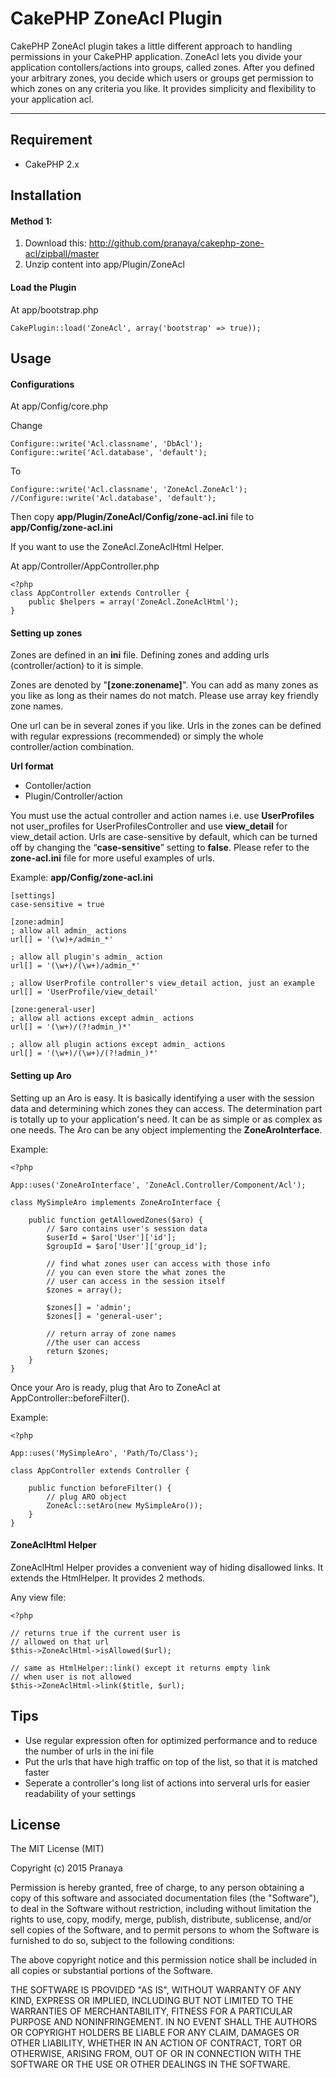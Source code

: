 CakePHP ZoneAcl Plugin
===================


CakePHP ZoneAcl plugin takes a little different approach to handling permissions in your CakePHP application. ZoneAcl lets you divide your application contollers/actions into groups, called zones.
After you defined your arbitrary zones, you decide which users or groups get permission to which zones on any criteria you like. It provides simplicity and flexibility to your application acl.

----------


Requirement
-------------
 - CakePHP 2.x 

Installation
-------------

#### Method 1:

 1. Download this: http://github.com/pranaya/cakephp-zone-acl/zipball/master
 2. Unzip content into app/Plugin/ZoneAcl

#### Load the Plugin
At app/bootstrap.php

    CakePlugin::load('ZoneAcl', array('bootstrap' => true));


Usage
-------------
#### Configurations
At app/Config/core.php

Change

    Configure::write('Acl.classname', 'DbAcl');
    Configure::write('Acl.database', 'default');

To

    Configure::write('Acl.classname', 'ZoneAcl.ZoneAcl');
    //Configure::write('Acl.database', 'default');

Then copy **app/Plugin/ZoneAcl/Config/zone-acl.ini** file to **app/Config/zone-acl.ini**

If you want to use the ZoneAcl.ZoneAclHtml Helper.

At app/Controller/AppController.php

    <?php
    class AppController extends Controller {
    	public $helpers = array('ZoneAcl.ZoneAclHtml');
    }

#### Setting up zones
Zones are defined in an **ini** file. Defining zones and adding urls (controller/action) to it is simple.

Zones are denoted by "**[zone:zonename]**". You can add as many zones as you like as long as their names do not match. Please use array key friendly zone names.

One url can be in several zones if you like. Urls in the zones can be defined with regular expressions (recommended) or simply the whole controller/action combination.

**Url format**

 - Contoller/action
 - Plugin/Controller/action

You must use the actual controller and action names i.e. use **UserProfiles** not user_profiles for UserProfilesController and use **view_detail** for view_detail action.
Urls are case-sensitive by default, which can be turned off by changing the “**case-sensitive**” setting to **false**. Please refer to the **zone-acl.ini** file for more useful examples of urls.

Example:
**app/Config/zone-acl.ini**

    [settings]
    case-sensitive = true
    
    [zone:admin]
    ; allow all admin_ actions
    url[] = '(\w)+/admin_*'

    ; allow all plugin's admin_ action
    url[] = '(\w+)/(\w+)/admin_*'

    ; allow UserProfile controller's view_detail action, just an example
    url[] = 'UserProfile/view_detail'
    
    [zone:general-user]
    ; allow all actions except admin_ actions
    url[] = '(\w+)/(?!admin_)*'
    
    ; allow all plugin actions except admin_ actions
    url[] = '(\w+)/(\w+)/(?!admin_)*'


#### Setting up Aro
Setting up an Aro is easy. It is basically identifying a user with the session data and determining which zones they can access. The determination part is totally up to your application's need. It can be as simple or as complex as one needs. The Aro can be any object implementing the **ZoneAroInterface**.

Example:

    <?php 
    
    App::uses('ZoneAroInterface', 'ZoneAcl.Controller/Component/Acl');
    
    class MySimpleAro implements ZoneAroInterface { 
    
    	public function getAllowedZones($aro) { 
    		// $aro contains user's session data 
    		$userId = $aro['User']['id']; 
    		$groupId = $aro['User']['group_id']; 
    		 
    		// find what zones user can access with those info 
    		// you can even store the what zones the 
    		// user can access in the session itself 
    		$zones = array(); 
    		 
    		$zones[] = 'admin'; 
    		$zones[] = 'general-user'; 
    		
    		// return array of zone names 
    		//the user can access
    		return $zones; 
    	} 
    }
Once your Aro is ready, plug that Aro to ZoneAcl at AppController::beforeFilter().

Example:

    <?php 
    
    App::uses('MySimpleAro', 'Path/To/Class'); 
    
    class AppController extends Controller { 
    	 
    	public function beforeFilter() { 
    		// plug ARO object
    		ZoneAcl::setAro(new MySimpleAro()); 
    	} 
    }

#### ZoneAclHtml Helper
ZoneAclHtml Helper provides a convenient way of hiding disallowed links. It extends the HtmlHelper. It provides 2 methods.

Any view file:

    <?php
    
    // returns true if the current user is 
    // allowed on that url
    $this->ZoneAclHtml->isAllowed($url); 
    
    // same as HtmlHelper::link() except it returns empty link
    // when user is not allowed
    $this->ZoneAclHtml->link($title, $url); 

Tips
------------

 - Use regular expression often for optimized performance and to reduce the number of urls in the ini file
 - Put the urls that have high traffic on top of the list, so that it is matched faster
 - Seperate a controller's long list of actions into serveral urls for easier readability of your settings
 
License
------------
The MIT License (MIT)

Copyright (c) 2015 Pranaya

Permission is hereby granted, free of charge, to any person obtaining a copy
of this software and associated documentation files (the "Software"), to deal
in the Software without restriction, including without limitation the rights
to use, copy, modify, merge, publish, distribute, sublicense, and/or sell
copies of the Software, and to permit persons to whom the Software is
furnished to do so, subject to the following conditions:

The above copyright notice and this permission notice shall be included in all
copies or substantial portions of the Software.

THE SOFTWARE IS PROVIDED "AS IS", WITHOUT WARRANTY OF ANY KIND, EXPRESS OR
IMPLIED, INCLUDING BUT NOT LIMITED TO THE WARRANTIES OF MERCHANTABILITY,
FITNESS FOR A PARTICULAR PURPOSE AND NONINFRINGEMENT. IN NO EVENT SHALL THE
AUTHORS OR COPYRIGHT HOLDERS BE LIABLE FOR ANY CLAIM, DAMAGES OR OTHER
LIABILITY, WHETHER IN AN ACTION OF CONTRACT, TORT OR OTHERWISE, ARISING FROM,
OUT OF OR IN CONNECTION WITH THE SOFTWARE OR THE USE OR OTHER DEALINGS IN THE
SOFTWARE.

